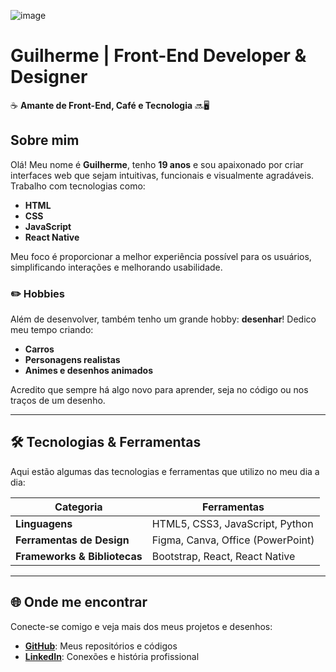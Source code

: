 ![image](https://github.com/user-attachments/assets/95c06af4-e257-474c-ac69-fef3ceaaa3f8)
# Guilherme | Front-End Developer & Designer

☕ **Amante de Front-End, Café e Tecnologia** 🔜🖥️

## Sobre mim

Olá! Meu nome é **Guilherme**, tenho **19 anos** e sou apaixonado por criar interfaces web que sejam intuitivas, funcionais e visualmente agradáveis. Trabalho com tecnologias como:

- **HTML**
- **CSS**
- **JavaScript**
- **React Native**

Meu foco é proporcionar a melhor experiência possível para os usuários, simplificando interações e melhorando usabilidade.

### ✏️ **Hobbies**

Além de desenvolver, também tenho um grande hobby: **desenhar**! Dedico meu tempo criando:
- **Carros**
- **Personagens realistas**
- **Animes e desenhos animados**

Acredito que sempre há algo novo para aprender, seja no código ou nos traços de um desenho.

---

## 🛠️ Tecnologias & Ferramentas

Aqui estão algumas das tecnologias e ferramentas que utilizo no meu dia a dia:

| **Categoria**           | **Ferramentas**                    |
|--------------------------|-------------------------------------|
| **Linguagens**           | HTML5, CSS3, JavaScript, Python     |
| **Ferramentas de Design**| Figma, Canva, Office (PowerPoint)         |
| **Frameworks & Bibliotecas** | Bootstrap, React, React Native  |

---

## 🌐 Onde me encontrar

Conecte-se comigo e veja mais dos meus projetos e desenhos:

- **[GitHub](https://github.com/guilherme23x)**: Meus repositórios e códigos
- **[LinkedIn](www.linkedin.com/in/guilherme-gomes-da-silva)**: Conexões e história profissional

